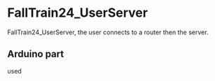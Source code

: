 # FallTrain24_UserServer
FallTrain24_UserServer, the user connects to a router then the server.

## Arduino part
used 
